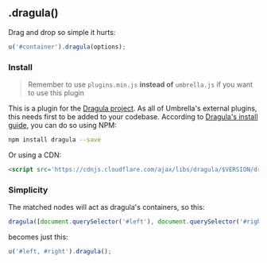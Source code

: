 ## .dragula()

Drag and drop so simple it hurts:

```js
u('#container').dragula(options);
```


### Install

> Remember to use `plugins.min.js` **instead of** `umbrella.js` if you want to use this plugin

This is a plugin for the [Dragula project](https://github.com/bevacqua/dragula). As all of Umbrella's external plugins, this needs first to be added to your codebase. According to [Dragula's install guide](https://github.com/bevacqua/dragula#install), you can do so using NPM:

```bash
npm install dragula --save
```

Or using a CDN:

```html
<script src='https://cdnjs.cloudflare.com/ajax/libs/dragula/$VERSION/dragula.min.js'></script>
```


### Simplicity

The matched nodes will act as dragula's containers, so this:

```js
dragula([document.querySelector('#left'), document.querySelector('#right')]);
```

becomes just this:

```js
u('#left, #right').dragula();
```
